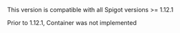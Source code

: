This version is compatible with all Spigot versions >= 1.12.1

Prior to 1.12.1, Container was not implemented